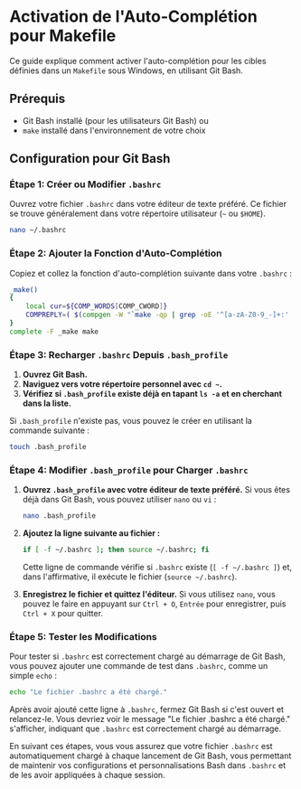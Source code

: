 # Activation de l'Auto-Complétion pour Makefile

Ce guide explique comment activer l'auto-complétion pour les cibles définies dans un `Makefile` sous Windows, en utilisant Git Bash.

## Prérequis

- Git Bash installé (pour les utilisateurs Git Bash) ou
- `make` installé dans l'environnement de votre choix

## Configuration pour Git Bash

### Étape 1: Créer ou Modifier `.bashrc`

Ouvrez votre fichier `.bashrc` dans votre éditeur de texte préféré. Ce fichier se trouve généralement dans votre répertoire utilisateur (`~` ou `$HOME`).

```bash
nano ~/.bashrc
```

### Étape 2: Ajouter la Fonction d'Auto-Complétion

Copiez et collez la fonction d'auto-complétion suivante dans votre `.bashrc` :

```bash
_make()
{
    local cur=${COMP_WORDS[COMP_CWORD]}
    COMPREPLY=( $(compgen -W "`make -qp | grep -oE '^[a-zA-Z0-9_-]+:' | sed 's/://'`" -- $cur) )
}
complete -F _make make
```

### Étape 3: Recharger `.bashrc` Depuis `.bash_profile`

1. **Ouvrez Git Bash.**
2. **Naviguez vers votre répertoire personnel avec `cd ~`.**
3. **Vérifiez si `.bash_profile` existe déjà en tapant `ls -a` et en cherchant dans la liste.**

Si `.bash_profile` n'existe pas, vous pouvez le créer en utilisant la commande suivante :

```bash
touch .bash_profile
```

### Étape 4: Modifier `.bash_profile` pour Charger `.bashrc`

1. **Ouvrez `.bash_profile` avec votre éditeur de texte préféré.** Si vous êtes déjà dans Git Bash, vous pouvez utiliser `nano` ou `vi` :

   ```bash
   nano .bash_profile
   ```

2. **Ajoutez la ligne suivante au fichier :**

   ```bash
   if [ -f ~/.bashrc ]; then source ~/.bashrc; fi
   ```

   Cette ligne de commande vérifie si `.bashrc` existe (`[ -f ~/.bashrc ]`) et, dans l'affirmative, il exécute le fichier (`source ~/.bashrc`).

3. **Enregistrez le fichier et quittez l'éditeur.** Si vous utilisez `nano`, vous pouvez le faire en appuyant sur `Ctrl + O`, `Entrée` pour enregistrer, puis `Ctrl + X` pour quitter.

### Étape 5: Tester les Modifications

Pour tester si `.bashrc` est correctement chargé au démarrage de Git Bash, vous pouvez ajouter une commande de test dans `.bashrc`, comme un simple `echo` :

```bash
echo "Le fichier .bashrc a été chargé."
```

Après avoir ajouté cette ligne à `.bashrc`, fermez Git Bash si c'est ouvert et relancez-le. Vous devriez voir le message "Le fichier .bashrc a été chargé." s'afficher, indiquant que `.bashrc` est correctement chargé au démarrage.

En suivant ces étapes, vous vous assurez que votre fichier `.bashrc` est automatiquement chargé à chaque lancement de Git Bash, vous permettant de maintenir vos configurations et personnalisations Bash dans `.bashrc` et de les avoir appliquées à chaque session.
